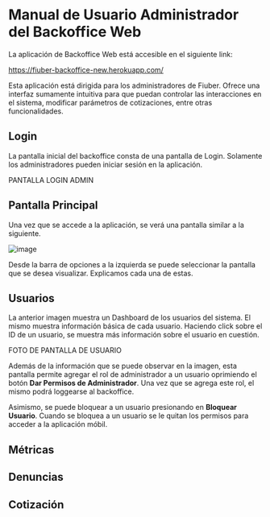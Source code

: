 # Manual de Usuario Administrador del Backoffice Web

La aplicación de Backoffice Web está accesible en el siguiente link:


https://fiuber-backoffice-new.herokuapp.com/


Esta aplicación está dirigida para los administradores de Fiuber. Ofrece una interfaz sumamente intuitiva para que puedan controlar las interacciones en el sistema, modificar parámetros de cotizaciones, entre otras funcionalidades.

## Login

La pantalla inicial del backoffice consta de una pantalla de Login. Solamente los administradores pueden iniciar sesión en la aplicación.

PANTALLA LOGIN ADMIN

## Pantalla Principal

Una vez que se accede a la aplicación, se verá una pantalla similar a la siguiente.

![image](https://user-images.githubusercontent.com/65830097/207943487-48d874ed-c3d1-4e09-b94a-6d2f88557fe6.png)

Desde la barra de opciones a la izquierda se puede seleccionar la pantalla que se desea visualizar. Explicamos cada una de estas.

## Usuarios

La anterior imagen muestra un Dashboard de los usuarios del sistema. El mismo muestra información básica de cada usuario. Haciendo click sobre el ID de un usuario, se muestra más información sobre el usuario en cuestión.

FOTO DE PANTALLA DE USUARIO

Además de la información que se puede observar en la imagen, esta pantalla permite agregar el rol de administrador a un usuario oprimiendo el botón **Dar Permisos de Administrador**. Una vez que se agrega este rol, el mismo podrá loggearse al backoffice. 


Asimismo, se puede bloquear a un usuario presionando en **Bloquear Usuario**. Cuando se bloquea a un usuario se le quitan los permisos para acceder a la aplicación móbil. 

## Métricas

## Denuncias

## Cotización



